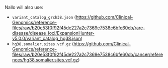 Nallo will also use:
- `variant_catalog_grch38.json` (https://github.com/Clinical-Genomics/reference-files/raw/b20e53f0f92f45de227a2c7369e7538c6bfe60cb/rare-disease/disease_loci/ExpansionHunter-v5.0.0/variant_catalog_hg38.json)
- `hg38.somalier.sites.vcf.gz` (https://github.com/Clinical-Genomics/reference-files/raw/b20e53f0f92f45de227a2c7369e7538c6bfe60cb/cancer/references/hg38.somalier.sites.vcf.gz) 
